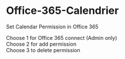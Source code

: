 # Office-365-Calendrier
Set Calendar Permission in Office 365    

Choose 1 for Office 365 connect (Admin only)  
Choose 2 for add permission  
Choose 3 to delete permission  
